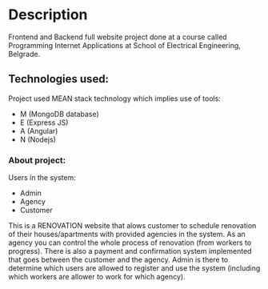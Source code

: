 # Description
Frontend and Backend full website project done at a course called Programming Internet Applications at School of Electrical Engineering, Belgrade.

## Technologies used:

Project used MEAN stack technology which implies use of tools:
* M (MongoDB database)
* E (Express JS)
* A (Angular)
* N (Nodejs)


### About project:

Users in the system:
* Admin
* Agency
* Customer
  
This is a RENOVATION website that alows customer to schedule renovation of their houses/apartments with provided agencies in the system. As an agency you can control the whole process of renovation (from workers to progress). There is also a payment and confirmation system implemented that goes between the customer and the agency.
Admin is there to determine which users are allowed to register and use the system (including which workers are allower to work for which agency).

